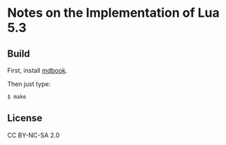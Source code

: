 # Notes on the Implementation of Lua 5.3

## Build

First, install [mdbook](https://github.com/rust-lang-nursery/mdBook).

Then just type:

```
$ make
```

## License

CC BY-NC-SA 2.0
